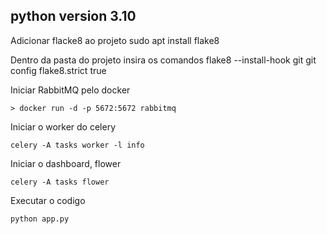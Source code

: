 ## python version 3.10

Adicionar flacke8 ao projeto
sudo apt install flake8

Dentro da pasta do projeto insira os comandos
flake8 --install-hook git
git config flake8.strict true

Iniciar RabbitMQ pelo docker
```
> docker run -d -p 5672:5672 rabbitmq
```

Iniciar o worker do celery
```
celery -A tasks worker -l info
```

Iniciar o dashboard, flower
```
celery -A tasks flower
```

Executar o codigo
```
python app.py
```